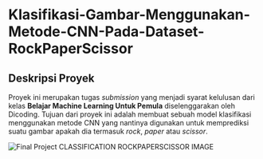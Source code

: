 # Klasifikasi-Gambar-Menggunakan-Metode-CNN-Pada-Dataset-RockPaperScissor

## Deskripsi Proyek
Proyek ini merupakan tugas *submission* yang menjadi syarat kelulusan dari kelas **Belajar Machine Learning Untuk Pemula** diselenggarakan oleh Dicoding. Tujuan dari proyek ini adalah membuat sebuah model klasifikasi menggunakan metode CNN yang nantinya digunakan untuk memprediksi suatu gambar apakah dia termasuk *rock*, *paper* atau *scissor*.

![Final Project CLASSIFICATION ROCKPAPERSCISSOR IMAGE](https://github.com/FirmanDSyahPutra/Klasifikasi-Gambar/assets/154846703/d75980ca-9335-470e-974e-f2c71005e82b)


